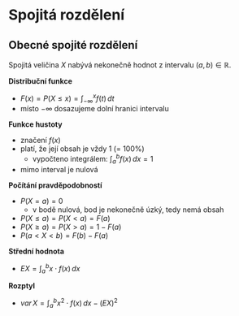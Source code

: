 # Spojitá rozdělení

## Obecné spojité rozdělení

Spojitá veličina $X$ nabývá nekonečně hodnot z intervalu $(a, b) \in \mathbb{R}$.

**Distribuční funkce**
- $\displaystyle F(x) = P(X \leq x) = \int_{-\infty}^x  f(t) \, dt$
- místo $-\infty$ dosazujeme dolní hranici intervalu

**Funkce hustoty**
- značení $f(x)$
- platí, že její obsah je vždy 1 (= 100%)
	- vypočteno integrálem: $\displaystyle\int_{a}^b f(x) \, dx = 1$
- mimo interval je nulová

**Počítání pravděpodobností**
- $P(X = a) = 0$
	- v bodě nulová, bod je nekonečně úzký, tedy nemá obsah
- $P(X \leq a) = P(X < a) = F(a)$
- $P(X \geq a) = P(X > a) = 1 - F(a)$
- $P(a < X < b) = F(b) - F(a)$

**Střední hodnota**
- $\displaystyle EX = \int_{a}^b x\cdot f(x) \, dx$

**Rozptyl**
- $\displaystyle var \, X = \int_{a}^b x^2 \cdot f(x) \, dx - (EX)^2$
